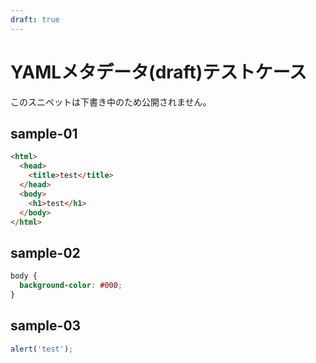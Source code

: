 ```yaml
---
draft: true
---
```

YAMLメタデータ(draft)テストケース
=====================

このスニペットは下書き中のため公開されません。

sample-01
---------------------

```html
<html>
  <head>
    <title>test</title>
  </head>
  <body>
    <h1>test</h1>
  </body>
</html>
```

sample-02
---------------------

```css
body {
  background-color: #000;
}
```

sample-03
---------------------

```js
alert('test');
```
